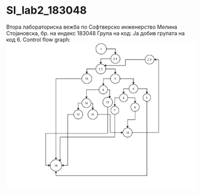 # SI_lab2_183048
Втора лабораториска вежба по Софтверско инженерство 
Мелина Стојановска, бр. на индекс 183048
Група на код:
Ја добив групата на код 6.
Control flow graph:
<img src="ControlFlowGraph.jpg"/>


